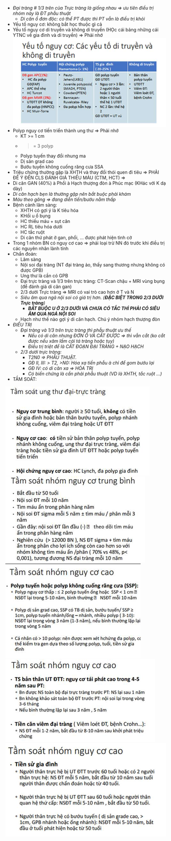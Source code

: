 - _Đại tràng # 1/3 trên của Trực tràng là giống nhau => ưu tiên điều trị nhóm này là ĐT phẫu thuật_
	- _Di căn ổ đơn độc: có thể PT được thì PT vẫn là điều trị khỏi_
- Yếu tố nguy cơ: không bắt học thuộc gì cả
- Yếu tố nguy cơ di truyền và không di truyền (HỌc cái bảng những cái YTNC về gia đình và di truyền) => Phải nhớ
![Buổi 11 - Hệ tiêu hóa-1687421628799.jpeg](../../../200%20Files/image/image/Bu%E1%BB%95i%2011%20-%20H%E1%BB%87%20ti%C3%AAu%20h%C3%B3a-1687421628799.jpeg)
- Polyp nguy cơ tiến triển thành ung thư => Phải nhớ
	- KT >= 1 cm
	- >= 3 polyp
	- Polyp tuyến thay đổi nhung ma
	- Dị sản grad cao
	- Bướu tuyến không cuống răng cưa SSA
- Triệu chứng thường gặp là XHTH và thay đổi thói quen đi tiêu => PHẢI ĐỂ Ý ĐẾN CLS ĐÁNH GIÁ THIẾU MÁU (CTM, HCT) =>
- Di căn GAN (40%) à Phổi à Hạch thượng đòn à Phúc mạc (KHác với K dạ dày)
- _Di căn hạch bẹn là thường gặp nên bắt buộc phải khám_
- _Máu theo găng => đang diễn tiến/bướu nằm thấp_
- Bệnh cảnh lâm sàng:
	- XHTH có gợi ý là K tiêu hóa
	- KHối u ổ bụng
	- HC thiếu máu + sụt cân
	- HC RL tiêu hóa dưới
	- HC tắc ruột
	- Di căn thứ phát ở gan, phổi, … được phát hiện tình cờ
- Trong 1 nhóm BN có nguy cơ cao => phải loại trừ NN đó trước khi điều trị các nguyên nhân lành tính
- Chẩn đoán:
	- Lâm sàng
	- Nội soi đại tràng (NT đại tràng ảo, thấy sang thương nhưng không có được GPB)
	- Ung thư là cần có GPB
	- Đại trực tràng và 1/3 trên trực tràng: CT-Scan chậu + MRI vùng bụng (để đánh giá di căn gan)
	- 2/3 dưới Trực tràng => MRI có vai trò cao hơn ở T và N
	- _Siêu âm qua ngả nội soi có giá trị hơn. (**ĐẶC BIỆT TRONG 2/3 DƯỚI Trực tràng**)_
		- **_BẮT BUỘC U Ở 2/3 DƯỚI VÀ CHƯA CÓ TẮC THÌ PHẢI CÓ SIÊU ÂM QUA NGẢ NỘI SOI_**
	- Hạch như thế nào gợi ý di căn hạch. Chú ý nhóm hạch thượng đòn
- _ĐIỀU TRỊ_
	- _Đại tràng và 1/3 trên trực tràng thì phẫu thuật ưu thế_
		- _Nếu có di căn nhưng ĐƠN Ổ VÀ CẮT ĐƯỢC => thì vẫn cắt (ko cắt được nếu xâm lấm cái tá tràng hoặc tụy)_
		- _Điều trị triệt để là CẮT ĐOẠN ĐẠI TRÀNG + NẠO HẠCH_
	- _2/3 dưới trực tràng:_
		- _T2N0 => PHẪU THUẬT._
		- _GĐ II, III: > T2, >N0: Hóa xạ tiền phẫu_ _à chỉ để gom bướu lại_
		- _GĐ IV: có di căn xa => HÓA TRỊ_
		- _Có biến chứng là cần phải phẫu thuật (VD là XHTH, tắc ruột …)_
- TẦM SOÁT:

![Buổi 11 - Hệ tiêu hóa-1687421670167.jpeg](../../../200%20Files/image/image/Bu%E1%BB%95i%2011%20-%20H%E1%BB%87%20ti%C3%AAu%20h%C3%B3a-1687421670167.jpeg)
![Buổi 11 - Hệ tiêu hóa-1687421672728.jpeg](../../../200%20Files/image/image/Bu%E1%BB%95i%2011%20-%20H%E1%BB%87%20ti%C3%AAu%20h%C3%B3a-1687421672728.jpeg)
![Buổi 11 - Hệ tiêu hóa-1687421677427.jpeg](../../../200%20Files/image/image/Bu%E1%BB%95i%2011%20-%20H%E1%BB%87%20ti%C3%AAu%20h%C3%B3a-1687421677427.jpeg)
![Buổi 11 - Hệ tiêu hóa-1687421680130.jpeg](../../../200%20Files/image/image/Bu%E1%BB%95i%2011%20-%20H%E1%BB%87%20ti%C3%AAu%20h%C3%B3a-1687421680130.jpeg)
![Buổi 11 - Hệ tiêu hóa-1687421683088.jpeg](../../../200%20Files/image/image/Bu%E1%BB%95i%2011%20-%20H%E1%BB%87%20ti%C3%AAu%20h%C3%B3a-1687421683088.jpeg)